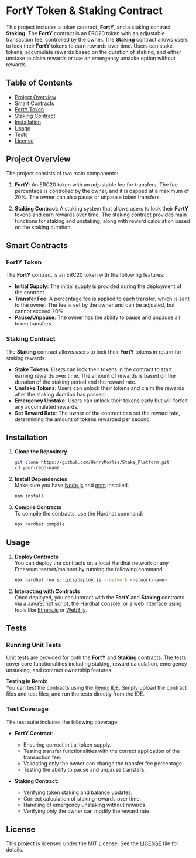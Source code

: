# FortY Token & Staking Contract

This project includes a token contract, **FortY**, and a staking contract, **Staking**. The **FortY** contract is an ERC20 token with an adjustable transaction fee, controlled by the owner. The **Staking** contract allows users to lock their **FortY** tokens to earn rewards over time. Users can stake tokens, accumulate rewards based on the duration of staking, and either unstake to claim rewards or use an emergency unstake option without rewards.

## Table of Contents

- [Project Overview](#project-overview)
- [Smart Contracts](#smart-contracts)
- [FortY Token](#forty-token)
- [Staking Contract](#staking-contract)
- [Installation](#installation)
- [Usage](#usage)
- [Tests](#tests)
- [License](#license)

## Project Overview

The project consists of two main components:

1. **FortY**: An ERC20 token with an adjustable fee for transfers. The fee percentage is controlled by the owner, and it is capped at a maximum of 20%. The owner can also pause or unpause token transfers.

2. **Staking Contract**: A staking system that allows users to lock their **FortY** tokens and earn rewards over time. The staking contract provides main functions for staking and unstaking, along with reward calculation based on the staking duration.

## Smart Contracts

### FortY Token

The **FortY** contract is an ERC20 token with the following features:

- **Initial Supply**: The initial supply is provided during the deployment of the contract.
- **Transfer Fee**: A percentage fee is applied to each transfer, which is sent to the owner. The fee is set by the owner and can be adjusted, but cannot exceed 20%.
- **Pause/Unpause**: The owner has the ability to pause and unpause all token transfers.

### Staking Contract

The **Staking** contract allows users to lock their **FortY** tokens in return for staking rewards.

- **Stake Tokens**: Users can lock their tokens in the contract to start earning rewards over time. The amount of rewards is based on the duration of the staking period and the reward rate.
- **Unstake Tokens**: Users can unlock their tokens and claim the rewards after the staking duration has passed.
- **Emergency Unstake**: Users can unlock their tokens early but will forfeit any accumulated rewards.
- **Set Reward Rate**: The owner of the contract can set the reward rate, determining the amount of tokens rewarded per second.

## Installation

1. **Clone the Repository**
   ```bash
   git clone https://github.com/HenryMorles/Stake_Platform.git
   cd your-repo-name
   ```

2. **Install Dependencies**  
   Make sure you have [Node.js](https://nodejs.org/) and [npm](https://www.npmjs.com/) installed.
   ```bash
   npm install
   ```

3. **Compile Contracts**  
   To compile the contracts, use the Hardhat command:
   ```bash
   npx hardhat compile
   ```

## Usage

1. **Deploy Contracts**  
   You can deploy the contracts on a local Hardhat network or any Ethereum testnet/mainnet by running the following command:
   ```bash
   npx hardhat run scripts/deploy.js --network <network-name>
   ```

2. **Interacting with Contracts**  
   Once deployed, you can interact with the **FortY** and **Staking** contracts via a JavaScript script, the Hardhat console, or a web interface using tools like [Ethers.js](https://docs.ethers.io/v5/) or [Web3.js](https://web3js.readthedocs.io/).

## Tests

### Running Unit Tests

Unit tests are provided for both the **FortY** and **Staking** contracts. The tests cover core functionalities including staking, reward calculation, emergency unstaking, and contract ownership features.

**Testing in Remix**  
   You can test the contracts using the [Remix IDE](https://remix.ethereum.org/). Simply upload the contract files and test files, and run the tests directly from the IDE.

### Test Coverage

The test suite includes the following coverage:

- **FortY Contract**:
  - Ensuring correct initial token supply.
  - Testing transfer functionalities with the correct application of the transaction fee.
  - Validating only the owner can change the transfer fee percentage.
  - Testing the ability to pause and unpause transfers.
  
- **Staking Contract**:
  - Verifying token staking and balance updates.
  - Correct calculation of staking rewards over time.
  - Handling of emergency unstaking without rewards.
  - Verifying only the owner can modify the reward rate.

## License

This project is licensed under the MIT License. See the [LICENSE](LICENSE) file for details.
